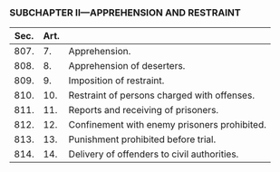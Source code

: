 ### SUBCHAPTER II—APPREHENSION AND RESTRAINT ###

|Sec.|Art.|                                            |
|----|----|--------------------------------------------|
|807.| 7. |               Apprehension.                |
|808.| 8. |         Apprehension of deserters.         |
|809.| 9. |          Imposition of restraint.          |
|810.|10. |Restraint of persons charged with offenses. |
|811.|11. |    Reports and receiving of prisoners.     |
|812.|12. |Confinement with enemy prisoners prohibited.|
|813.|13. |    Punishment prohibited before trial.     |
|814.|14. |Delivery of offenders to civil authorities. |